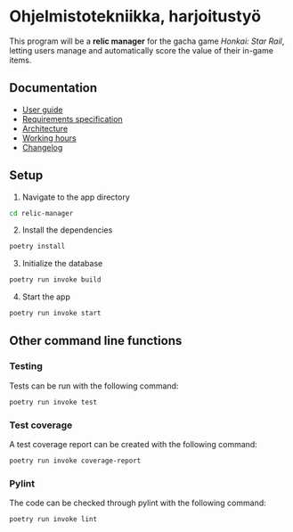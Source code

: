# Ohjelmistotekniikka, harjoitustyö

This program will be a **relic manager** for the gacha game *Honkai: Star Rail*, letting users manage and automatically score the value of their in-game items.

## Documentation

- [User guide](relic-manager/docs/user-guide.md)
- [Requirements specification](relic-manager/docs/requirements-specification.md)
- [Architecture](relic-manager/docs/architecture.md)
- [Working hours](relic-manager/docs/working-hours.md)
- [Changelog](relic-manager/docs/changelog.md)

## Setup

1. Navigate to the app directory

```bash
cd relic-manager
```

2.  Install the dependencies

```bash
poetry install
```

3. Initialize the database

```bash
poetry run invoke build
```

4. Start the app

```bash
poetry run invoke start
```

## Other command line functions

### Testing

Tests can be run with the following command:

```bash
poetry run invoke test
```

### Test coverage

A test coverage report can be created with the following command:

```bash
poetry run invoke coverage-report
```

### Pylint

The code can be checked through pylint with the following command:

```bash
poetry run invoke lint
```
